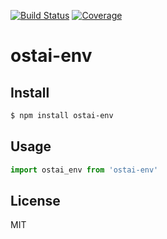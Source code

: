 [![Build Status](https://travis-ci.org/kaelzhang/ostai-env.svg?branch=master)](https://travis-ci.org/kaelzhang/ostai-env)
[![Coverage](https://codecov.io/gh/kaelzhang/ostai-env/branch/master/graph/badge.svg)](https://codecov.io/gh/kaelzhang/ostai-env)
<!-- optional appveyor tst
[![Windows Build Status](https://ci.appveyor.com/api/projects/status/github/kaelzhang/ostai-env?branch=master&svg=true)](https://ci.appveyor.com/project/kaelzhang/ostai-env)
-->
<!-- optional npm version
[![NPM version](https://badge.fury.io/js/ostai-env.svg)](http://badge.fury.io/js/ostai-env)
-->
<!-- optional npm downloads
[![npm module downloads per month](http://img.shields.io/npm/dm/ostai-env.svg)](https://www.npmjs.org/package/ostai-env)
-->
<!-- optional dependency status
[![Dependency Status](https://david-dm.org/kaelzhang/ostai-env.svg)](https://david-dm.org/kaelzhang/ostai-env)
-->

# ostai-env

<!-- description -->

## Install

```sh
$ npm install ostai-env
```

## Usage

```js
import ostai_env from 'ostai-env'
```

## License

MIT
